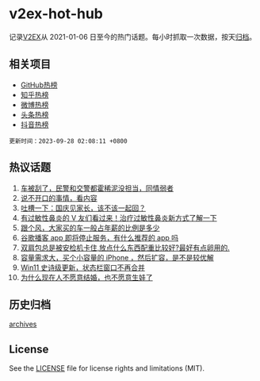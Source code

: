 # v2ex-hot-hub

 记录[V2EX](https://www.v2ex.com/)从 2021-01-06 日至今的热门话题。每小时抓取一次数据，按天[归档](archives)。
 
 ## 相关项目

- [GitHub热榜](https://github.com/snaildev/github-hot-hub)
- [知乎热榜](https://github.com/snaildev/zhihu-hot-hub)
- [微博热榜](https://github.com/snaildev/weibo-hot-hub)
- [头条热榜](https://github.com/snaildev/toutiao-hot-hub)
- [抖音热榜](https://github.com/snaildev/douyin-hot-hub)


 `更新时间：2023-09-28 02:08:11 +0800`

## 热议话题

1. [车被刮了，民警和交警都霍稀泥没担当，同情弱者](https://www.v2ex.com/t/977543)
1. [说不开口的事情，看内容](https://www.v2ex.com/t/977464)
1. [吐槽一下：国庆见家长，该不该一起回？](https://www.v2ex.com/t/977451)
1. [有过敏性鼻炎的 V 友们看过来！治疗过敏性鼻炎新方式了解一下](https://www.v2ex.com/t/977542)
1. [跟个风，大家买的车一般占年薪的比例是多少](https://www.v2ex.com/t/977503)
1. [谷歌播客 app 即将停止服务，有什么推荐的 app 吗](https://www.v2ex.com/t/977447)
1. [双肩包总是被安检机卡住,放点什么东西配重比较好?最好有点卵用的.](https://www.v2ex.com/t/977481)
1. [容量需求大，买个小容量的 iPhone ，然后扩容，是不是较优解](https://www.v2ex.com/t/977539)
1. [Win11 史诗级更新，状态栏窗口不再合并](https://www.v2ex.com/t/977487)
1. [为什么现在人不愿意结婚，也不愿意生娃了](https://www.v2ex.com/t/977615)

## 历史归档

[archives](archives)

## License

See the [LICENSE](LICENSE) file for license rights and limitations (MIT).
